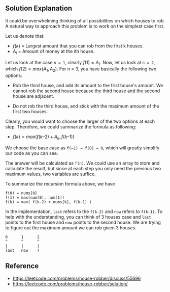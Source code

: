 ## Solution Explanation

It could be overwhelming thinking of all possibilities on which houses to rob.
A natural way to approach this problem is to work on the simplest case first.

Let us denote that:

- $f(k)$ = Largest amount that you can rob from the first k houses.
- $A_i$ = Amount of money at the ith house.

Let us look at the case `n = 1`, clearly $f(1) = A_1$.
Now, let us look at `n = 2`, which $f(2) = max(A_1, A_2)$.
For n = 3, you have basically the following two options:

- Rob the third house, and add its amount to the first house's amount. We cannot
rob the second house because the third house and the second house are adjacent.

- Do not rob the third house, and stick with the maximum amount of the first two houses.

Clearly, you would want to choose the larger of the two options at each step.
Therefore, we could summarize the formula as following:

- $f(k) = max(f(k – 2) + A_k, f(k – 1))$

We choose the base case as `f(–1) = f(0) = 0`, which will greatly simplify our code as you can see.

The answer will be calculated as `f(n)`. 
We could use an array to store and calculate the result, 
but since at each step you only need the previous two maximum values, two variables are suffice.

To summarize the recursion formula above, we have

```
f(0) = nums[0]
f(1) = max(num[0], num[1])
f(k) = max( f(k-2) + nums[k], f(k-1) )
```

In the implementation, `last` refers to the `f(k-2)` and `now` refers to `f(k-1)`. To
help with the understanding, you can think of 3 houses case and `last` points to the first
house and `now` points to the second house. We are trying to figure out the maximum
amount we can rob given 3 houses.

```
0      1      2
^      ^      ^
|      |      |
last   now    ?
```


## Reference

- https://leetcode.com/problems/house-robber/discuss/55696
- https://leetcode.com/problems/house-robber/solution/
